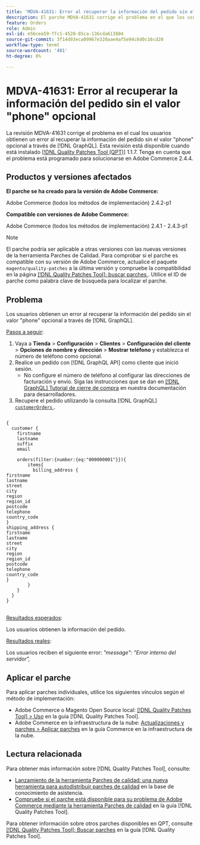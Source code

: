 ```yaml
---
title: 'MDVA-41631: Error al recuperar la información del pedido sin el valor "phone" opcional'
description: El parche MDVA-41631 corrige el problema en el que los usuarios obtienen un error al recuperar la información del pedido sin el valor "phone" opcional a través de  [!DNL GraphQL]. Este parche está disponible cuando está instalada la [Quality Patches Tool (QPT)](https://experienceleague.adobe.com/en/docs/commerce-knowledge-base/kb/announcements/commerce-announcements/magento-quality-patches-released-new-tool-to-self-serve-quality-patches) 1.1.7. Tenga en cuenta que el problema está programado para solucionarse en Adobe Commerce 2.4.4.
feature: Orders
role: Admin
exl-id: e56cea59-ffc1-4520-85ca-136cda613884
source-git-commit: 3f14d93eca09967e320aae4af5e94c6d0c16cd20
workflow-type: tm+mt
source-wordcount: '401'
ht-degree: 0%

---
```


# MDVA-41631: Error al recuperar la información del pedido sin el valor &quot;phone&quot; opcional

La revisión MDVA-41631 corrige el problema en el cual los usuarios obtienen un error al recuperar la información del pedido sin el valor &quot;phone&quot; opcional a través de [!DNL GraphQL]. Esta revisión está disponible cuando está instalado [[!DNL Quality Patches Tool (QPT)]](https://experienceleague.adobe.com/en/docs/commerce-knowledge-base/kb/announcements/commerce-announcements/magento-quality-patches-released-new-tool-to-self-serve-quality-patches) 1.1.7. Tenga en cuenta que el problema está programado para solucionarse en Adobe Commerce 2.4.4.

## Productos y versiones afectados

**El parche se ha creado para la versión de Adobe Commerce:**

Adobe Commerce (todos los métodos de implementación) 2.4.2-p1

**Compatible con versiones de Adobe Commerce:**

Adobe Commerce (todos los métodos de implementación) 2.4.1 - 2.4.3-p1

>[!NOTE]
>
>El parche podría ser aplicable a otras versiones con las nuevas versiones de la herramienta Parches de Calidad. Para comprobar si el parche es compatible con su versión de Adobe Commerce, actualice el paquete `magento/quality-patches` a la última versión y compruebe la compatibilidad en la página [[!DNL Quality Patches Tool]: buscar parches ](https://experienceleague.adobe.com/en/docs/commerce-knowledge-base/kb/announcements/commerce-announcements/magento-quality-patches-released-new-tool-to-self-serve-quality-patches). Utilice el ID de parche como palabra clave de búsqueda para localizar el parche.

## Problema

Los usuarios obtienen un error al recuperar la información del pedido sin el valor &quot;phone&quot; opcional a través de [!DNL GraphQL].

<u>Pasos a seguir</u>:

1. Vaya a **Tienda** > **Configuración** > **Clientes** > **Configuración del cliente** > **Opciones de nombre y dirección** > **Mostrar teléfono** y establezca el número de teléfono como opcional.
1. Realice un pedido con [!DNL GraphQL API] como cliente que inició sesión.
   * No configure el número de teléfono al configurar las direcciones de facturación y envío. Siga las instrucciones que se dan en [[!DNL GraphQL] Tutorial de cierre de compra](https://developer.adobe.com/commerce/webapi/graphql/tutorials/checkout/) en nuestra documentación para desarrolladores.
1. Recupere el pedido utilizando la consulta [!DNL GraphQL] [`customerOrders` ](https://developer.adobe.com/commerce/webapi/graphql/schema/customer/queries/orders/).

<pre>
<code class="language-graphql">
&lbrace;
  customer &lbrace;
    firstname
    lastname
    suffix
    email

    orders(filter:{number:{eq:"000000001"}})&lbrace;
        items&lbrace;
          billing_address &lbrace;
firstname
lastname
street
city
region
region_id
postcode
telephone
country_code
&rbrace;
shipping_address &lbrace;
firstname
lastname
street
city
region
region_id
postcode
telephone
country_code
&rbrace;
        &rbrace;
    &rbrace;
  &rbrace;
&rbrace;
</code>
</pre>

<u>Resultados esperados</u>:

Los usuarios obtienen la información del pedido.

<u>Resultados reales</u>:

Los usuarios reciben el siguiente error: *&quot;message&quot;: &quot;Error interno del servidor&quot;,*

## Aplicar el parche

Para aplicar parches individuales, utilice los siguientes vínculos según el método de implementación:

* Adobe Commerce o Magento Open Source local: [[!DNL Quality Patches Tool] > Uso](/help/tools/quality-patches-tool/usage.md) en la guía [!DNL Quality Patches Tool].
* Adobe Commerce en la infraestructura de la nube: [Actualizaciones y parches > Aplicar parches](https://experienceleague.adobe.com/docs/commerce-cloud-service/user-guide/develop/upgrade/apply-patches.html) en la guía Commerce en la infraestructura de la nube.

## Lectura relacionada

Para obtener más información sobre [!DNL Quality Patches Tool], consulte:

* [Lanzamiento de la herramienta Parches de calidad: una nueva herramienta para autodistribuir parches de calidad](https://experienceleague.adobe.com/en/docs/commerce-knowledge-base/kb/announcements/commerce-announcements/magento-quality-patches-released-new-tool-to-self-serve-quality-patches) en la base de conocimiento de asistencia.
* [Compruebe si el parche está disponible para su problema de Adobe Commerce mediante la herramienta Parches de calidad](/help/tools/quality-patches-tool/patches-available-in-qpt/check-patch-for-magento-issue-with-magento-quality-patches.md) en la guía [!DNL Quality Patches Tool].

Para obtener información sobre otros parches disponibles en QPT, consulte [[!DNL Quality Patches Tool]: Buscar parches](https://experienceleague.adobe.com/tools/commerce-quality-patches/index.html) en la guía [!DNL Quality Patches Tool].
